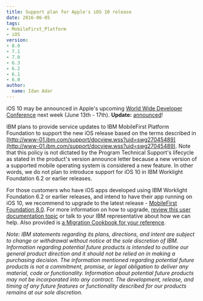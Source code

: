 ```yaml
---
title: Support plan for Apple's iOS 10 release
date: 2016-06-05
tags:
- MobileFirst_Platform
- iOS
version:
- 8.0
- 7.1
- 7.0
- 6.3
- 6.2
- 6.1
- 6.0
author:
  name: Idan Adar
---
```

iOS 10 may be announced in Apple's upcoming [World Wide Developer Conference](https://developer.apple.com/wwdc/) next week (June 13th - 17th). **Update:** [announced](https://developer.apple.com/ios/)!

IBM plans to provide service updates to IBM MobileFirst Platform Foundation to support the new iOS release based on the terms described in [http://www-01.ibm.com/support/docview.wss?uid=swg27045489](http://www-01.ibm.com/support/docview.wss?uid=swg27045489). Note that this policy is not dictated by the Program Technical Support's lifecycle as stated in the product's version announce letter because a new version of a supported mobile operating system is considered a new feature. In other words, we do not plan to introduce support for iOS 10 in IBM Worklight Foundation 6.2 or earlier releases.

For those customers who have iOS apps developed using IBM Worklight Foundation 6.2 or earlier releases, and intend to have their app running on iOS 10, we recommend to upgrade to the latest release - [MobileFirst Foundation 8.0]({{site.baseurl}}/2016/06/17/ibm-releases-next-generation-of-mobilefirst-foundation-built-for-hybrid-cloud). For more information on how to upgrade, [review this user documentation topic](https://www.ibm.com/support/knowledgecenter/SSHS8R_8.0.0/com.ibm.worklight.upgrade.doc/topics/t_upgrading.html) or talk to your IBM representative about how we can help. Also provided is [a Migration Cookbook for your reference]({{site.baseurl}}/tutorials/en/foundation/8.0/migration-cookbook).

*Note: IBM statements regarding its plans, directions, and intent are subject to change or withdrawal without notice at the sole discretion of IBM. Information regarding potential future products is intended to outline our general product direction and it should not be relied on in making a purchasing decision. The information mentioned regarding potential future products is not a commitment, promise, or legal obligation to deliver any material, code or functionality. Information about potential future products may not be incorporated into any contract. The development, release, and timing of any future features or functionality described for our products remains at our sole discretion.*
